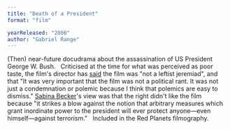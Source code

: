 ```yaml
---
title: "Death of a President"
format: "film"

yearReleased: "2006"
author: "Gabriel Range"
---
```

(Then) near-future docudrama about the  assassination of US President George W. Bush.
 
Criticised at the time for what was perceived  as poor taste, the film's director has <a href="https://www.washingtonpost.com/news/morning-mix/wp/2014/12/17/forget-sonys-the-interview-this-award-winning-movie-imagined-the-assassination-of-george-w-bush/?utm_term=.a55292b573b2"> said</a> the film was "not a leftist jeremiad", and that "It was  very important that the film was not a political rant. It was not  just a condemnation or polemic because I think that polemics are  easy to dismiss." <a href="http://www.sabinabecker.com/2006/10/death_of_a_president_a_review.html"> Sabina Becker</a>'s view was that the right didn't like the film  because "it strikes a blow against the notion that arbitrary  measures which grant inordinate power to the president will ever  protect anyone—even himself—against terrorism."
 
Included in the  Red Planets filmography.
 